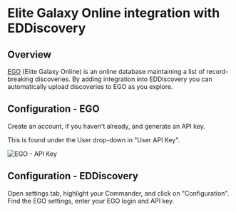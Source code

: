 # Elite Galaxy Online integration with EDDiscovery

## Overview
[EGO](http://www.elitegalaxyonline.com/) (Elite Galaxy Online) is an online database maintaining a list of record-breaking discoveries. By adding integration into EDDiscovery you can automatically upload discoveries to EGO as you explore.

## Configuration - EGO
Create an account, if you haven't already, and generate an API key.

This is found under the User drop-down in "User API Key".

![EGO - API Key](http://i.imgur.com/UEt7TBo.png)

## Configuration - EDDiscovery

<TODO>

Open settings tab, highlight your Commander, and click on "Configuration". Find the EGO settings, enter your EGO login and API key.